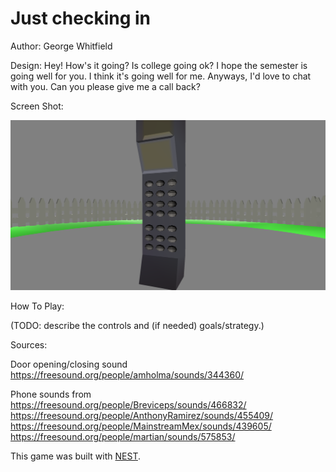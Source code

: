 # Just checking in

Author: George Whitfield

Design: Hey! How's it going? Is college going ok? I hope the semester is going well for you. 
I think it's going well for me. Anyways, I'd love to chat with you. Can you please give me a call back?

Screen Shot:

![Screen Shot](screenshot.png)

How To Play:

(TODO: describe the controls and (if needed) goals/strategy.)

Sources: 

Door opening/closing sound https://freesound.org/people/amholma/sounds/344360/

Phone sounds from
https://freesound.org/people/Breviceps/sounds/466832/
https://freesound.org/people/AnthonyRamirez/sounds/455409/
https://freesound.org/people/MainstreamMex/sounds/439605/
https://freesound.org/people/martian/sounds/575853/



This game was built with [NEST](NEST.md).

